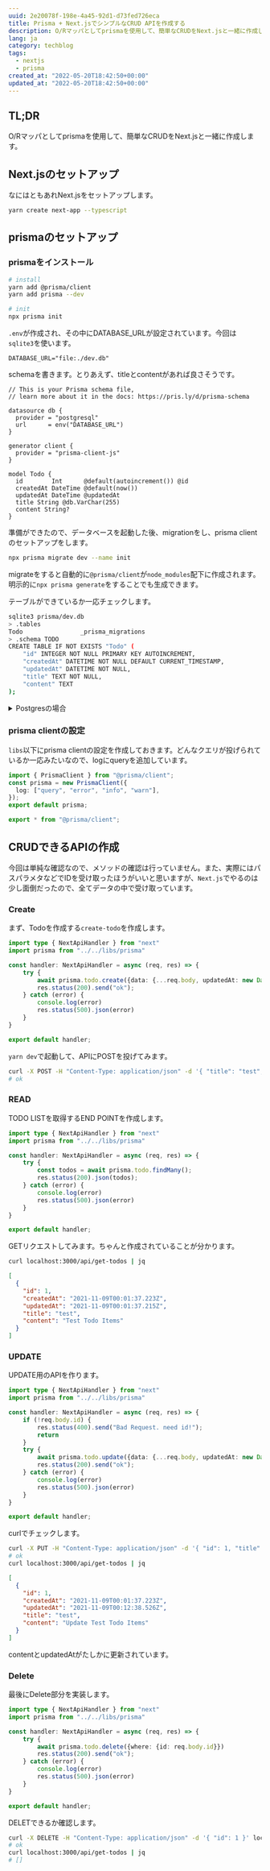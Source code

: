 ```yaml
---
uuid: 2e20078f-198e-4a45-92d1-d73fed726eca
title: Prisma + Next.jsでシンプルなCRUD APIを作成する
description: O/Rマッパとしてprismaを使用して、簡単なCRUDをNext.jsと一緒に作成します。
lang: ja
category: techblog
tags:
  - nextjs
  - prisma
created_at: "2022-05-20T18:42:50+00:00"
updated_at: "2022-05-20T18:42:50+00:00"
---
```


## TL;DR

O/Rマッパとしてprismaを使用して、簡単なCRUDをNext.jsと一緒に作成します。

## Next.jsのセットアップ

なにはともあれNext.jsをセットアップします。

```bash
yarn create next-app --typescript
```

## prismaのセットアップ

### prismaをインストール

```bash
# install
yarn add @prisma/client
yarn add prisma --dev

# init
npx prisma init
```

`.env`が作成され、その中にDATABASE_URLが設定されています。今回は`sqlite3`を使います。

```env:title=.env
DATABASE_URL="file:./dev.db"
```

schemaを書きます。とりあえず、titleとcontentがあれば良さそうです。

```prisma:title=prisma/schema.prisma
// This is your Prisma schema file,
// learn more about it in the docs: https://pris.ly/d/prisma-schema

datasource db {
  provider = "postgresql"
  url      = env("DATABASE_URL")
}

generator client {
  provider = "prisma-client-js"
}

model Todo {
  id        Int      @default(autoincrement()) @id
  createdAt DateTime @default(now())
  updatedAt DateTime @updatedAt
  title String @db.VarChar(255)
  content String?
}
```

準備ができたので、データベースを起動した後、migrationをし、prisma clientのセットアップをします。

```bash
npx prisma migrate dev --name init
```

migrateをすると自動的に`@prisma/client`が`node_modules`配下に作成されます。明示的に`npx prisma generate`をすることでも生成できます。

テーブルができているか一応チェックします。

```bash
sqlite3 prisma/dev.db
> .tables
Todo                _prisma_migrations
> .schema TODO
CREATE TABLE IF NOT EXISTS "Todo" (
    "id" INTEGER NOT NULL PRIMARY KEY AUTOINCREMENT,
    "createdAt" DATETIME NOT NULL DEFAULT CURRENT_TIMESTAMP,
    "updatedAt" DATETIME NOT NULL,
    "title" TEXT NOT NULL,
    "content" TEXT
);
```

<details>
<summary>Postgresの場合</summary>

herokuかなんかにデプロイする気がするので、postgresを使用する場合についても書いておきます。まず、postgresをdockerで用意しておきます。頻繁にpostgresのdockerを使っているので、使用するportは15432です。

```yml
version: "3"
services:
  db:
    image: postgres:13.3
    environment:
      POSTGRES_USER: postgres
      POSTGRES_PASSWORD: postgres
    ports:
      - 15432:5432
    volumes:
      - ./postgres:/var/lib/postgresql
volumes:
  postgres:
```

`.env`のDATABASE_URLを以下のように設定します。portを今回はいじっているのと、パスワード、ユーザーネームが設定されているので注意が必要です。

```env:title=.env
DATABASE_URL="postgresql://postgres:postgres@localhost:15432/main?schema=public"
```

</details>

### prisma clientの設定

`libs`以下にprisma clientの設定を作成しておきます。どんなクエリが投げられているか一応みたいなので、logにqueryを追加しています。

```ts
import { PrismaClient } from "@prisma/client";
const prisma = new PrismaClient({
  log: ["query", "error", "info", "warn"],
});
export default prisma;

export * from "@prisma/client";
```

## CRUDできるAPIの作成

今回は単純な確認なので、メソッドの確認は行っていません。また、実際にはパスパラメタなどでIDを受け取ったほうがいいと思いますが、`Next.js`でやるのは少し面倒だったので、全てデータの中で受け取っています。

### Create

まず、Todoを作成する`create-todo`を作成します。

```ts::title=pages/api/create-todo.ts
import type { NextApiHandler } from "next"
import prisma from "../../libs/prisma"

const handler: NextApiHandler = async (req, res) => {
    try {
        await prisma.todo.create({data: {...req.body, updatedAt: new Date()}})
        res.status(200).send("ok");
    } catch (error) {
        console.log(error)
        res.status(500).json(error)
    }
}

export default handler;
```

`yarn dev`で起動して、APIにPOSTを投げてみます。

```bash
curl -X POST -H "Content-Type: application/json" -d '{ "title": "test", "content": "Test Todo Items" }' localhost:3000/api/create-todo
# ok
```

### READ

TODO LISTを取得するEND POINTを作成します。

```ts:title=pages/api/get-todos.ts
import type { NextApiHandler } from "next"
import prisma from "../../libs/prisma"

const handler: NextApiHandler = async (req, res) => {
    try {
        const todos = await prisma.todo.findMany();
        res.status(200).json(todos);
    } catch (error) {
        console.log(error)
        res.status(500).json(error)
    }
}

export default handler;
```

GETリクエストしてみます。ちゃんと作成されていることが分かります。

```bash
curl localhost:3000/api/get-todos | jq
```

```json
[
  {
    "id": 1,
    "createdAt": "2021-11-09T00:01:37.223Z",
    "updatedAt": "2021-11-09T00:01:37.215Z",
    "title": "test",
    "content": "Test Todo Items"
  }
]
```

### UPDATE

UPDATE用のAPIを作ります。

```ts:title=pages/api/update-todo.ts
import type { NextApiHandler } from "next"
import prisma from "../../libs/prisma"

const handler: NextApiHandler = async (req, res) => {
    if (!req.body.id) {
        res.status(400).send("Bad Request. need id!");
        return
    }
    try {
        await prisma.todo.update({data: {...req.body, updatedAt: new Date()}, where: {id: req.body.id}})
        res.status(200).send("ok");
    } catch (error) {
        console.log(error)
        res.status(500).json(error)
    }
}

export default handler;
```

curlでチェックします。

```bash
curl -X PUT -H "Content-Type: application/json" -d '{ "id": 1, "title": "test", "content": "Update Test Todo Items" }' localhost:3000/api/update-todo
# ok
curl localhost:3000/api/get-todos | jq
```

```json
[
  {
    "id": 1,
    "createdAt": "2021-11-09T00:01:37.223Z",
    "updatedAt": "2021-11-09T00:12:38.526Z",
    "title": "test",
    "content": "Update Test Todo Items"
  }
]
```

contentとupdatedAtがたしかに更新されています。

### Delete

最後にDelete部分を実装します。

```ts:title=pages/api/delete-todo.ts
import type { NextApiHandler } from "next"
import prisma from "../../libs/prisma"

const handler: NextApiHandler = async (req, res) => {
    try {
        await prisma.todo.delete({where: {id: req.body.id}})
        res.status(200).send("ok");
    } catch (error) {
        console.log(error)
        res.status(500).json(error)
    }
}

export default handler;
```

DELETできるか確認します。

```bash
curl -X DELETE -H "Content-Type: application/json" -d '{ "id": 1 }' localhost:3000/api/delete-todo
# ok
curl localhost:3000/api/get-todos | jq
# []
```
